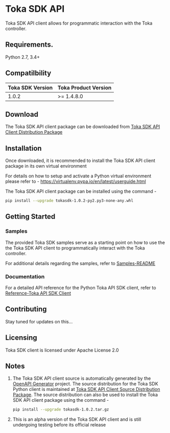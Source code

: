 # Toka SDK API 
Toka SDK API client allows for programmatic interaction with the Toka controller. 

## Requirements.
Python 2.7, 3.4+

## Compatilbility
| Toka SDK Version | Toka Product Version |
| -----------------|----------------------|
| 1\.0\.2          | \>= 1\.4\.8\.0       |

## Download 
The Toka SDK API client package can be downloaded from [Toka SDK API Client Distribution Package](https://bitbucket.org/ns_d3v3l0p3r/tokasdk/raw/develop/dist/tokasdk-1.0.2-py2.py3-none-any.whl)

## Installation
Once downloaded, it is recommended to install the Toka SDK API client package in its own virtual environment

For details on how to setup and activate a Python virtual environment please refer to - https://virtualenv.pypa.io/en/latest/userguide.html

The Toka SDK API client package can be installed using the command -

```sh
pip install --upgrade tokasdk-1.0.2-py2.py3-none-any.whl
```

## Getting Started
### Samples
The provided Toka SDK samples serve as a starting point on how to use the the Toka SDK API client to programmatically interact with the Toka controller.

For additional details regarding the samples, refer to [Samples-README](samples/README.md)

### Documentation
For a detailed API reference for the Python Toka API SDK client, refer to [Reference-Toka API SDK Client](docs/tokasdk_reference/README.md)

## Contributing
Stay tuned for updates on this...

## Licensing
Toka SDK client is licensed under Apache License 2.0

## Notes
1.  The Toka SDK API client source is automatically generated by the [OpenAPI Generator](https://openapi-generator.tech) project.
    The source distribution for the Toka SDK Python client is maintained at [Toka SDK API Client Source Distribution Package](https://bitbucket.org/ns_d3v3l0p3r/tokasdk/raw/develop/dist/tokasdk-1.0.2.tar.gz). The source distribution can also be used to install the Toka SDK API client package using the command - 
    ```sh
    pip install --upgrade tokasdk-1.0.2.tar.gz
    ```
2.  This is an alpha version of the Toka SDK API client and is still undergoing testing before its official release
